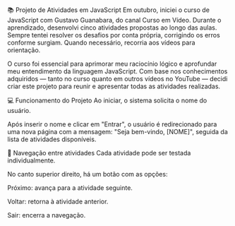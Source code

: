 📚 Projeto de Atividades em JavaScript
Em outubro, iniciei o curso de JavaScript com Gustavo Guanabara, do canal Curso em Vídeo. Durante o aprendizado, desenvolvi cinco atividades propostas ao longo das aulas. Sempre tentei resolver os desafios por conta própria, corrigindo os erros conforme surgiam. Quando necessário, recorria aos vídeos para orientação.

O curso foi essencial para aprimorar meu raciocínio lógico e aprofundar meu entendimento da linguagem JavaScript. Com base nos conhecimentos adquiridos — tanto no curso quanto em outros vídeos no YouTube — decidi criar este projeto para reunir e apresentar todas as atividades realizadas.

💻 Funcionamento do Projeto
Ao iniciar, o sistema solicita o nome do usuário.

Após inserir o nome e clicar em "Entrar", o usuário é redirecionado para uma nova página com a mensagem: "Seja bem-vindo, [NOME]", seguida da lista de atividades disponíveis.

🔄 Navegação entre atividades
Cada atividade pode ser testada individualmente.

No canto superior direito, há um botão com as opções:

Próximo: avança para a atividade seguinte.

Voltar: retorna à atividade anterior.

Sair: encerra a navegação.
